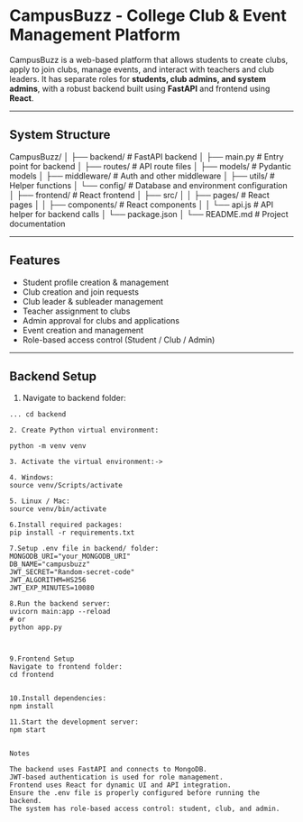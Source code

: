 # CampusBuzz - College Club & Event Management Platform

CampusBuzz is a web-based platform that allows students to create clubs, apply to join clubs, manage events, and interact with teachers and club leaders. It has separate roles for **students, club admins, and system admins**, with a robust backend built using **FastAPI** and frontend using **React**.

---

## System Structure

CampusBuzz/
│
├── backend/ # FastAPI backend
│ ├── main.py # Entry point for backend
│ ├── routes/ # API route files
│ ├── models/ # Pydantic models
│ ├── middleware/ # Auth and other middleware
│ ├── utils/ # Helper functions
│ └── config/ # Database and environment configuration
│
├── frontend/ # React frontend
│ ├── src/
│ │ ├── pages/ # React pages
│ │ ├── components/ # React components
│ │ └── api.js # API helper for backend calls
│ └── package.json
│
└── README.md # Project documentation


---

## Features

- Student profile creation & management
- Club creation and join requests
- Club leader & subleader management
- Teacher assignment to clubs
- Admin approval for clubs and applications
- Event creation and management
- Role-based access control (Student / Club / Admin)

---

## Backend Setup

1. Navigate to backend folder:
```bash(our folder path)
... cd backend

2. Create Python virtual environment:

python -m venv venv

3. Activate the virtual environment:->

4. Windows:
source venv/Scripts/activate

5. Linux / Mac:
source venv/bin/activate

6.Install required packages:
pip install -r requirements.txt

7.Setup .env file in backend/ folder:
MONGODB_URI="your_MONGODB_URI"
DB_NAME="campusbuzz"
JWT_SECRET="Random-secret-code"
JWT_ALGORITHM=HS256
JWT_EXP_MINUTES=10080

8.Run the backend server:
uvicorn main:app --reload
# or
python app.py



9.Frontend Setup
Navigate to frontend folder:
cd frontend


10.Install dependencies:
npm install

11.Start the development server:
npm start


Notes

The backend uses FastAPI and connects to MongoDB.
JWT-based authentication is used for role management.
Frontend uses React for dynamic UI and API integration.
Ensure the .env file is properly configured before running the backend.
The system has role-based access control: student, club, and admin.
